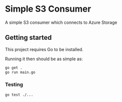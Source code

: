 # Simple S3 Consumer

A simple S3 consumer which connects to Azure Storage

## Getting started

This project requires Go to be installed.

Running it then should be as simple as:

```bash
go get .
go run main.go
```

### Testing
```bash
go test ./...
```
